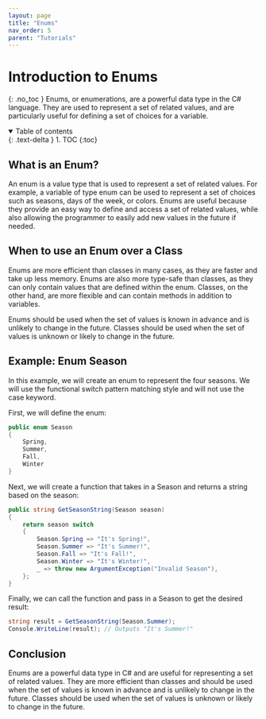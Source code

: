 ```yaml
---
layout: page
title: "Enums"
nav_order: 5
parent: "Tutorials"
---
```


<!--
Generated by openai and modified for readability and understanding
Write a tutorial explaining how to use enums and when to use them over a class in C#.

1. What is an enum?
2. When to use an enum over a class?
3. Example: enum Season
    a. The example should use the functional switch pattern matching style
    b. The example should not use the case keyword

The tutorial should be written in markdown

-->

# Introduction to Enums
{: .no_toc }
Enums, or enumerations, are a powerful data type in the C# language. They are used to represent a set of related values, and are particularly useful for defining a set of choices for a variable.

<details open markdown="block">
  <summary>
    Table of contents
  </summary>
  {: .text-delta }
1. TOC
{:toc}
</details>

## What is an Enum?
An enum is a value type that is used to represent a set of related values. For example, a variable of type enum can be used to represent a set of choices such as seasons, days of the week, or colors. Enums are useful because they provide an easy way to define and access a set of related values, while also allowing the programmer to easily add new values in the future if needed.

## When to use an Enum over a Class
Enums are more efficient than classes in many cases, as they are faster and take up less memory. Enums are also more type-safe than classes, as they can only contain values that are defined within the enum. Classes, on the other hand, are more flexible and can contain methods in addition to variables.

Enums should be used when the set of values is known in advance and is unlikely to change in the future. Classes should be used when the set of values is unknown or likely to change in the future.

## Example: Enum Season
In this example, we will create an enum to represent the four seasons. We will use the functional switch pattern matching style and will not use the case keyword.

First, we will define the enum:

```csharp
public enum Season
{
    Spring,
    Summer,
    Fall,
    Winter
}
```

Next, we will create a function that takes in a Season and returns a string based on the season:

```csharp
public string GetSeasonString(Season season)
{
    return season switch
    {
        Season.Spring => "It's Spring!",
        Season.Summer => "It's Summer!",
        Season.Fall => "It's Fall!",
        Season.Winter => "It's Winter!",
        _ => throw new ArgumentException("Invalid Season"),
    };
}
```

Finally, we can call the function and pass in a Season to get the desired result:

```csharp
string result = GetSeasonString(Season.Summer);
Console.WriteLine(result); // Outputs "It's Summer!"
```

## Conclusion
Enums are a powerful data type in C# and are useful for representing a set of related values. They are more efficient than classes and should be used when the set of values is known in advance and is unlikely to change in the future. Classes should be used when the set of values is unknown or likely to change in the future.
